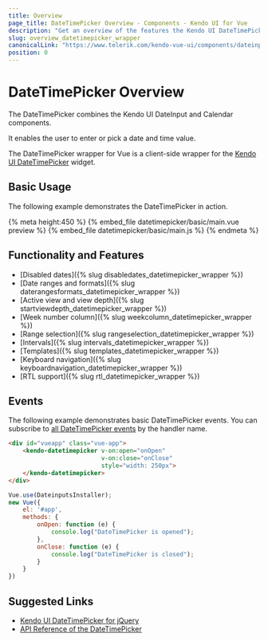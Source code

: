 ```yaml
---
title: Overview
page_title: DateTimePicker Overview - Components - Kendo UI for Vue
description: "Get an overview of the features the Kendo UI DateTimePicker wrapper for Vue delivers and use the component in Vue projects."
slug: overview_datetimepicker_wrapper
canonicalLink: "https://www.telerik.com/kendo-vue-ui/components/dateinputs/datetimepicker/"
position: 0
---
```


<div><WrapperBanner link="/kendo-vue-ui/components/dateinputs/datetimepicker"></WrapperBanner></div>

# DateTimePicker Overview

The DateTimePicker combines the Kendo UI DateInput and Calendar components.

It enables the user to enter or pick a date and time value.

The DateTimePicker wrapper for Vue is a client-side wrapper for the [Kendo UI DateTimePicker](https://docs.telerik.com/kendo-ui/api/javascript/ui/datetimepicker) widget.

<div data-component="StartFreeTrialSection"></div>

## Basic Usage

The following example demonstrates the DateTimePicker in action.

{% meta height:450 %}
{% embed_file datetimepicker/basic/main.vue preview %}
{% embed_file datetimepicker/basic/main.js %}
{% endmeta %}

## Functionality and Features

* [Disabled dates]({% slug disabledates_datetimepicker_wrapper %})
* [Date ranges and formats]({% slug daterangesformats_datetimepicker_wrapper %})
* [Active view and view depth]({% slug startviewdepth_datetimepicker_wrapper %})
* [Week number column]({% slug weekcolumn_datetimepicker_wrapper %})
* [Range selection]({% slug rangeselection_datetimepicker_wrapper %})
* [Intervals]({% slug intervals_datetimepicker_wrapper %})
* [Templates]({% slug templates_datetimepicker_wrapper %})
* [Keyboard navigation]({% slug keyboardnavigation_datetimepicker_wrapper %})
* [RTL support]({% slug rtl_datetimepicker_wrapper %})

## Events

The following example demonstrates basic DateTimePicker events. You can subscribe to [all DateTimePicker events](https://docs.telerik.com/kendo-ui/api/javascript/ui/datetimepicker#events) by the handler name.

```html
<div id="vueapp" class="vue-app">
    <kendo-datetimepicker v-on:open="onOpen"
                          v-on:close="onClose"
                          style="width: 250px">
    </kendo-datetimepicker>
</div>
```
```js
Vue.use(DateinputsInstaller);
new Vue({
    el: '#app',
    methods: {
        onOpen: function (e) {
            console.log("DateTimePicker is opened");
        },
        onClose: function (e) {
            console.log("DateTimePicker is closed");
        }
    }
})
```

## Suggested Links

* [Kendo UI DateTimePicker for jQuery](https://docs.telerik.com/kendo-ui/controls/editors/datetimepicker/overview)
* [API Reference of the DateTimePicker](https://docs.telerik.com/kendo-ui/api/javascript/ui/datetimepicker)
